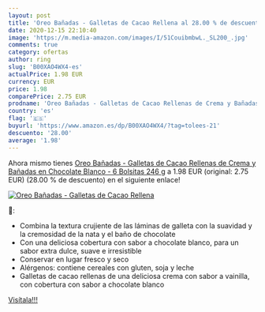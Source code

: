 ```yaml
---
layout: post
title: 'Oreo Bañadas - Galletas de Cacao Rellena al 28.00 % de descuento'
date: 2020-12-15 22:10:40
image: 'https://m.media-amazon.com/images/I/51CouibmbwL._SL200_.jpg'
comments: true
category: ofertas
author: ring
slug: 'B00XAO4WX4-es'
actualPrice: 1.98 EUR
currency: EUR
price: 1.98
comparePrice: 2.75 EUR
prodname: 'Oreo Bañadas - Galletas de Cacao Rellenas de Crema y Bañadas en Chocolate Blanco - 6 Bolsitas  246 g'
country: 'es'
flag: '🇪🇸'
buyurl: 'https://www.amazon.es/dp/B00XAO4WX4/?tag=tolees-21'
descuento: '28.00'
average: '1.98'
---
```


Ahora mismo tienes [Oreo Bañadas - Galletas de Cacao Rellenas de Crema y Bañadas en Chocolate Blanco - 6 Bolsitas  246 g](https://www.amazon.es/dp/B00XAO4WX4/?tag=tolees-21) a 1.98 EUR (original: 2.75 EUR) (28.00 %  de descuento) en el siguiente enlace!

[![Oreo Bañadas - Galletas de Cacao Rellena](https://m.media-amazon.com/images/I/51CouibmbwL._SL200_.jpg)](https://www.amazon.es/dp/B00XAO4WX4/?tag=tolees-21)

🔎:

- Combina la textura crujiente de las láminas de galleta con la suavidad y la cremosidad de la nata y el baño de chocolate
- Con una deliciosa cobertura con sabor a chocolate blanco, para un sabor extra dulce, suave e irresistible
- Conservar en lugar fresco y seco
- Alérgenos: contiene cereales con gluten, soja y leche
- Galletas de cacao rellenas de una deliciosa crema con sabor a vainilla, con cobertura con sabor a chocolate blanco

[Visítala!!!](https://www.amazon.es/dp/B00XAO4WX4/?tag=tolees-21)
